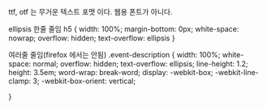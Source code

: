 ttf, otf 는 무거운 텍스트 포맷 이다. 웹용 폰트가 아니다.

ellipsis
한줄 줄임
h5 {
    width: 100%;
    margin-bottom: 0px;
    white-space: nowrap;
    overflow: hidden;
    text-overflow: ellipsis
  }
  
  
  
여러줄 줄임(firefox 에서는 안됨)
  .event-description {
    width: 100%;
    white-space: normal;
    overflow: hidden;
    text-overflow: ellipsis;
    line-height: 1.2;
    height: 3.5em;
    word-wrap: break-word;
    display: -webkit-box;
    -webkit-line-clamp: 3;
    -webkit-box-orient: vertical;

  }
